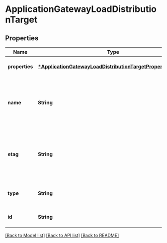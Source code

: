 # ApplicationGatewayLoadDistributionTarget


## Properties
Name | Type | Description | Notes
------------ | ------------- | ------------- | -------------
**properties** | [***ApplicationGatewayLoadDistributionTargetPropertiesFormat**](ApplicationGatewayLoadDistributionTargetPropertiesFormat.md) |  | [optional] [default to nothing]
**name** | **String** | Name of the load distribution policy that is unique within an Application Gateway. | [optional] [default to nothing]
**etag** | **String** | A unique read-only string that changes whenever the resource is updated. | [optional] [readonly] [default to nothing]
**type** | **String** | Type of the resource. | [optional] [readonly] [default to nothing]
**id** | **String** | Resource ID. | [optional] [default to nothing]


[[Back to Model list]](../README.md#models) [[Back to API list]](../README.md#api-endpoints) [[Back to README]](../README.md)


